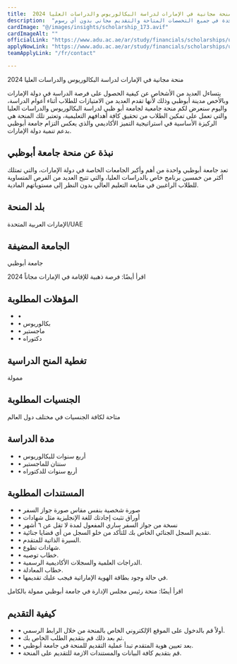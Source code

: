 ```yaml
---
title:  منحة مجانية في الإمارات لدراسة البكالوريوس والدراسات العليا 2024 
description:  "منحة ممولة بالكامل مقدمة في دولة الإمارات العربية المتحدة في جميع التخصصات المتاحة والتقديم مجاني بدون أي رسوم." 
cardImage: "@/images/insights/scholarship_173.avif" 
cardImageAlt: "" 
officialLink: "https://www.adu.ac.ae/ar/study/financials/scholarships/university-scholarship" 
applyNowLink: "https://www.adu.ac.ae/ar/study/financials/scholarships/university-scholarship" 
teamApplyLink: "/fr/contact"

---
```


منحة مجانية في الإمارات لدراسة البكالوريوس والدراسات العليا 2024

يتساءل العديد من الأشخاص عن كيفية الحصول على فرصة الدراسة في دولة الإمارات وبالأخص مدينة أبوظبي وذلك لأنها تقدم العديد من الامتيازات للطلاب أثناء أعوام الدراسة، واليوم سنعرض لكم منحة جامعية لجامعة أبو ظبي لدراسة البكالوريوس والدراسات العليا والتي تعمل على تمكين الطلاب من تحقيق كافة أهدافهم التعليمية، وتعتبر تلك المنحة هي الركيزة الأساسية في استراتيجية التميز الأكاديمي والذي يعكس التزام جامعة أبوظبي بدعم تنمية دولة الإمارات.

## نبذة عن منحة جامعة أبوظبي

تعد جامعة أبوظبي واحدة من أهم وأكبر الجامعات الخاصة في دولة الإمارات، والتي تمتلك أكثر من خمسين برنامج خاص بالدراسات العليا، والتي تتيح العديد من الفرص المتساوية للطلاب الراغبين في متابعة التعليم العالي بدون النظر إلى مستوياتهم المادية.

## بلد المنحة

الإمارات العربية المتحدة/UAE

## الجامعة المضيفة

جامعة أبوظبي

اقرأ أيضًا: فرصة ذهبية للإقامة في الإمارات مجاناً 2024

## المؤهلات المطلوبة

- • 
- • بكالوريوس
- • ماجستير
- • دكتوراه

## تغطية المنح الدراسية

ممولة

## الجنسيات المطلوبة

متاحة لكافة الجنسيات في مختلف دول العالم

## مدة الدراسة

- • أربع سنوات للبكالوريوس
- • سنتان للماجستير
- • أربع سنوات للدكتوراه

## المستندات المطلوبة

- • صورة شخصية بنفس مقاس صورة جواز السفر
- • أوراق تثبت إجادتك للغة الإنجليزية مثل شهادات
- • نسخة من جواز السفر ساري المفعول لمدة لا تقل عن ٦ أشهر
- • تقديم السجل الجنائي الخاص بك للتأكد من خلو السجل من أي قضايا جنائية.
- • السيرة الذاتية للمتقدم.
- • شهادات تطوع.
- • خطاب توصيه.
- • الدراجات العلمية والسجلات الأكاديمية الرسمية.
- • خطاب المعادلة.
- • في حالة وجود بطاقة الهوية الإماراتية فيجب عليك تقديمها.

اقرأ أيضًا: منحة رئيس مجلس الإدارة في جامعة أبوظبي ممولة بالكامل

## كيفية التقديم

- • أولاً قم بالدخول على الموقع الإلكتروني الخاص بالمنحة من خلال الرابط الرسمي.
- • ثم بعد ذلك قم بتقديم الطلب الخاص بك.
- • بعد تعيين هوية المتقدم تبدأ عملية التقديم للمنحة في جامعة أبوظبي.
- • قم بتقديم كافة البيانات والمستندات الازمة للتقديم على المنحة.

